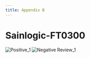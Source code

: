 ```yaml
---
title: Appendix B
---
```

# Sainlogic-FT0300
![Positive_1](https://github.com/EGR314-Spring2024-Team303/EGR314-Spring2024-Team303.github.io/assets/156623314/e8b86a77-426c-4ea7-8774-f35d634511d3) 
![Negative Review_1](https://github.com/EGR314-Spring2024-Team303/EGR314-Spring2024-Team303.github.io/assets/156623314/fc9d314e-b240-4878-80de-c7f1eb10cead)

